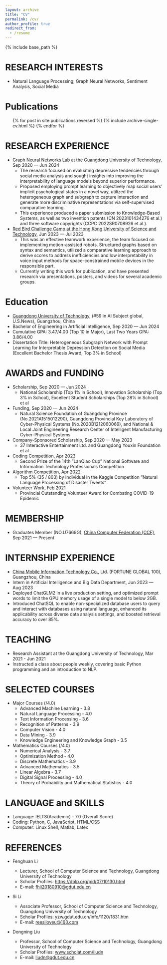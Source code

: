 ```yaml
---
layout: archive
title: "CV"
permalink: /cv/
author_profile: true
redirect_from:
  - /resume
---
```


{% include base_path %}

RESEARCH INTERESTS
======
* Natural Language Processing, Graph Neural Networks, Sentiment Analysis, Social Media

Publications
======
  <ul>{% for post in site.publications reversed %}
    {% include archive-single-cv.html %}
  {% endfor %}</ul>

RESEARCH EXPERIENCE
======
* [Graph Neural Networks Lab at the Guangdong University of Technology](https://cs.gdut.edu.cn/English/About_us.htm), Sep 2020 — Jun 2024
  * The research focused on evaluating depressive tendencies through social media analysis and sought insights into improving the interpretability of language models beyond superior performance.
  * Proposed employing prompt learning to objectively map social users’ implicit psychological states in a novel way, utilized the heterogeneous graph and subgraph to capture interaction and generate more discriminative representations via self-supervised comparative learning. 
  * This experience produced a paper submission to Knowledge-Based Systems, as well as two invention patents (CN 2023101434276 et al.) and three software copyrights (CCPC 2022SR0708926 et al.).
* [Red Bird Challenge Camp at the Hong Kong University of Science and Technology](https://www.hkust-gz.edu.cn/academics/teaching-and-learning-innovation/red-bird-challenge-camp/), Jun 2023 — Jul 2023
  * This was an effective teamwork experience, the team focused on implementing motion-assisted robots.  Structured graphs based on syntax and semantics, utilized a comparative learning approach to derive scores to address inefficiencies and low interpretability in voice input methods for space-constrained mobile devices in the responsible part.
  * Currently writing this work for publication, and have presented research via presentations, posters, and videos for several academic groups. 


Education
======
* [Guangdong University of Technology](https://english.gdut.edu.cn/), (#59 in AI Subject global, U.S.News), Guangzhou, China
* Bachelor of Engineering in Artificial Intelligence, Sep 2020 — Jun 2024
* Cumulative GPA: 3.47/4.00 (Top 10 in Major), Last Two Years GPA: 3.86/4.00
* Dissertation Title: Heterogeneous Subgraph Network with Prompt Learning for Interpretable Depression Detection on Social Media (Excellent Bachelor Thesis Award, Top 3% in School)

AWARDS and FUNDING
======
* Scholarship, Sep 2020 — Jun 2024
  * National Scholarship (Top 1% in School), Innovation Scholarship (Top 3% in School), Excellent Student Scholarships (Top 28% in School) et al
* Funding, Sep 2020 — Jun 2024
  * Natural Science Foundation of Guangdong Province (No.2021A1515012290), Guangdong Provincial Key Laboratory of Cyber-Physical Systems (No.2020B1212060069), and National \& Local Joint Engineering Research Center of Intelligent Manufacturing Cyber-Physical Systems
* Company-Sponsored Scholarship, Sep 2020 — May 2023
  * 37 Interactive Entertainment Ltd. and Guangdong Youxin Foundation et al
* Coding Competition, Apr 2023
  * Second Prize of the 14th ”LanQiao Cup” National Software and Information Technology Professionals Competition
* Algorithm Competition, Apr 2022
  * Top 5% (35 / 803) by Individual in the Kaggle Competition ”Natural Language Processing of Disaster Tweets”
* Volunteer Work, Feb 2021
  * Provincial Outstanding Volunteer Award for Combating COVID-19 Epidemic


MEMBERSHIP
======
* Graduates Member (NO.U7669G), [China Computer Federation (CCF)](https://www.ccf.org.cn/en/), Sep 2021 — Present


INTERNSHIP EXPERIENCE
======
* [China Mobile Information Technology Co.](https://www.cmi.chinamobile.com/en), Ltd. (FORTUNE GLOBAL 100), Guangzhou, China
* Intern in Artificial Intelligence and Big Data Department, Jun 2023 — Aug 2023
* Deployed ChatGLM2 in a live production setting, and optimized prompt words to limit the GPU memory usage of a single model to below 2GB.
* Introduced ChatSQL to enable non-specialized database users to query and interact with databases using natural language, enhanced its applicability across diverse data analysis settings, and boosted retrieval accuracy to over 85\%.

TEACHING
======
* Research Assistant at the Guangdong University of Technology, Mar 2021 - Jun 2021
* Instructed a class about people weekly, covering basic Python programming and an introduction to NLP.
  
SELECTED COURSES
======
* Major Courses (/4.0)
  * Advanced Machine Learning - 3.8
  * Natural Language Processing - 4.0
  * Text Information Processing - 3.6
  * Recognition of Patterns - 3.9
  * Computer Vision - 4.0
  * Data Mining - 3.9
  * Knowledge Engineering and Knowledge Graph - 3.5
* Mathematics Courses (/4.0)
  * Numerical Analysis - 3.7
  * Optimization Method - 4.0
  * Discrete Mathematics - 3.9
  * Advanced Mathematics - 3.5
  * Linear Algebra - 3.7
  * Digital Signal Processing - 4.0
  * Theory of Probability and Mathematical Statistics - 4.0  

LANGUAGE and SKILLS
======
* Language: IELTS(Academic) - 7.0 (Overall Score)
* Coding: Python, C, JavaScript, HTML/CSS
* Computer: Linux Shell, Matlab, Latex

REFERENCES
======
* Fenghuan Li
  * Lecturer, School of Computer Science and Technology, Guangdong University of Technology
  * Scholar Profiles: https://dblp.org/pid/07/10130.html
  * E-mail: fhli20180910@gdut.edu.cn
 
* Si Li
  * Associate Professor, School of Computer Science and Technology, Guangdong University of Technology
  * Scholar Profiles: yzw.gdut.edu.cn/info/1120/1831.htm
  * E-mail: reesiloveu@163.com
  
* Dongning Liu
  * Professor, School of Computer Science and Technology, Guangdong University of Technology
  * Scholar Profiles: www.scholat.com/liudn
  * E-mail: liudn@gdut.edu.cn
